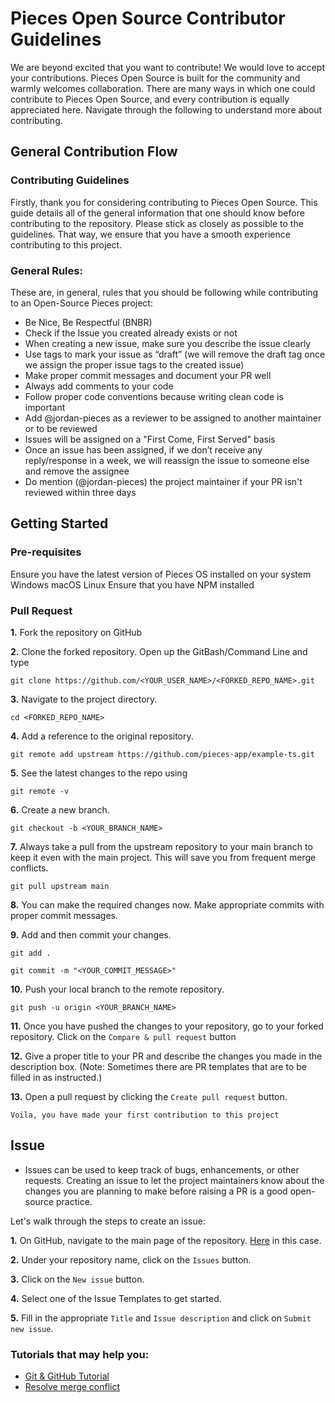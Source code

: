 # Pieces Open Source Contributor Guidelines

We are beyond excited that you want to contribute! We would love to accept your contributions. Pieces Open Source is built for the community and warmly welcomes collaboration. There are many ways in which one could contribute to Pieces Open Source, and every contribution is equally appreciated here. Navigate through the following to understand more about contributing.

## General Contribution Flow

### Contributing Guidelines

Firstly, thank you for considering contributing to Pieces Open Source. This guide details all of the general information that one should know before contributing to the repository.
Please stick as closely as possible to the guidelines. That way, we ensure that you have a smooth experience contributing to this project.

### General Rules:

These are, in general, rules that you should be following while contributing to an Open-Source Pieces project:

- Be Nice, Be Respectful (BNBR)
- Check if the Issue you created already exists or not
- When creating a new issue, make sure you describe the issue clearly
- Use tags to mark your issue as “draft” (we will remove the draft tag once we assign the proper issue tags to the created issue)
- Make proper commit messages and document your PR well
- Always add comments to your code
- Follow proper code conventions because writing clean code is important
- Add @jordan-pieces as a reviewer to be assigned to another maintainer or to be reviewed
- Issues will be assigned on a "First Come, First Served" basis
- Once an issue has been assigned, if we don’t receive any reply/response in a week, we will reassign the issue to someone else and remove the assignee
- Do mention (@jordan-pieces) the project maintainer if your PR isn't reviewed within three days

## Getting Started

### Pre-requisites

Ensure you have the latest version of Pieces OS installed on your system
Windows 
macOS 
Linux
Ensure that you have NPM installed


### Pull Request

**1.** Fork the repository on GitHub

**2.** Clone the forked repository. Open up the GitBash/Command Line and type

```
git clone https://github.com/<YOUR_USER_NAME>/<FORKED_REPO_NAME>.git
```

**3.** Navigate to the project directory.

```
cd <FORKED_REPO_NAME>
```

**4.** Add a reference to the original repository.

```
git remote add upstream https://github.com/pieces-app/example-ts.git
```

**5.** See the latest changes to the repo using

```
git remote -v
```

**6.** Create a new branch.

```
git checkout -b <YOUR_BRANCH_NAME>
```

**7.** Always take a pull from the upstream repository to your main branch to keep it even with the main project. This will save you from frequent merge conflicts.

```
git pull upstream main
```

**8.** You can make the required changes now. Make appropriate commits with proper commit messages.

**9.** Add and then commit your changes.

```
git add .
```

```
git commit -m "<YOUR_COMMIT_MESSAGE>"
```

**10.** Push your local branch to the remote repository.

```
git push -u origin <YOUR_BRANCH_NAME>
```

**11.** Once you have pushed the changes to your repository, go to your forked repository. Click on the `Compare & pull request` button

**12.** Give a proper title to your PR and describe the changes you made in the description box. (Note: Sometimes there are PR templates that are to be filled in as instructed.)


**13.** Open a pull request by clicking the `Create pull request` button.

`Voila, you have made your first contribution to this project`

## Issue

- Issues can be used to keep track of bugs, enhancements, or other requests. Creating an issue to let the project maintainers know about the changes you are planning to make before raising a PR is a good open-source practice.
  <br>

Let's walk through the steps to create an issue:

**1.** On GitHub, navigate to the main page of the repository. [Here](https://github.com/.git) in this case.

**2.** Under your repository name, click on the `Issues` button.

**3.** Click on the `New issue` button.

**4.** Select one of the Issue Templates to get started.

**5.** Fill in the appropriate `Title` and `Issue description` and click on `Submit new issue`.

### Tutorials that may help you:

- [Git & GitHub Tutorial](https://www.youtube.com/watch?v=RGOj5yH7evk)
- [Resolve merge conflict](https://docs.github.com/en/free-pro-team@latest/github/collaborating-with-issues-and-pull-requests/resolving-a-merge-conflict-on-github)

